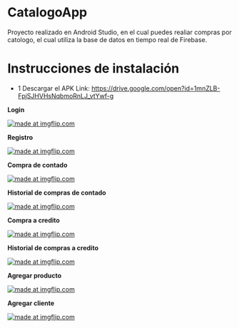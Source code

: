 # CatalogoApp

Proyecto realizado en Android Studio, en el cual puedes realiar compras por catologo, el cual utiliza la base de datos en tiempo real de Firebase.

# Instrucciones de instalación  
- 1 Descargar el APK
Link: https://drive.google.com/open?id=1mnZLB-FpjSJHVHsNqbmoRnLJ_vtYwf-g

**Login**

<a href="https://imgflip.com/gif/2nohwm"><img src="https://i.imgflip.com/2nohwm.gif" title="made at imgflip.com"/></a>

**Registro**

<a href="https://imgflip.com/gif/2nomr0"><img src="https://i.imgflip.com/2nomr0.gif" title="made at imgflip.com"/></a>

**Compra de contado**

<a href="https://imgflip.com/gif/2nojmv"><img src="https://i.imgflip.com/2nojmv.gif" title="made at imgflip.com"/></a>

**Historial de compras de contado**

<a href="https://imgflip.com/gif/2nolol"><img src="https://i.imgflip.com/2nolol.gif" title="made at imgflip.com"/></a>

**Compra a credito**

<a href="https://imgflip.com/gif/2nojw8"><img src="https://i.imgflip.com/2nojw8.gif" title="made at imgflip.com"/></a>

**Historial de compras a credito**  

<a href="https://imgflip.com/gif/2nolus"><img src="https://i.imgflip.com/2nolus.gif" title="made at imgflip.com"/></a>

**Agregar producto**

<a href="https://imgflip.com/gif/2nom6n"><img src="https://i.imgflip.com/2nom6n.gif" title="made at imgflip.com"/></a>

**Agregar cliente**

<a href="https://imgflip.com/gif/2nomez"><img src="https://i.imgflip.com/2nomez.gif" title="made at imgflip.com"/></a>


